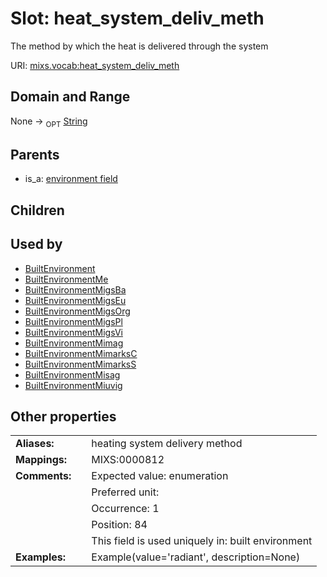 
# Slot: heat_system_deliv_meth


The method by which the heat is delivered through the system

URI: [mixs.vocab:heat_system_deliv_meth](https://w3id.org/mixs/vocab/heat_system_deliv_meth)


## Domain and Range

None ->  <sub>OPT</sub> [String](types/String.md)

## Parents

 *  is_a: [environment field](environment_field.md)

## Children


## Used by

 * [BuiltEnvironment](BuiltEnvironment.md)
 * [BuiltEnvironmentMe](BuiltEnvironmentMe.md)
 * [BuiltEnvironmentMigsBa](BuiltEnvironmentMigsBa.md)
 * [BuiltEnvironmentMigsEu](BuiltEnvironmentMigsEu.md)
 * [BuiltEnvironmentMigsOrg](BuiltEnvironmentMigsOrg.md)
 * [BuiltEnvironmentMigsPl](BuiltEnvironmentMigsPl.md)
 * [BuiltEnvironmentMigsVi](BuiltEnvironmentMigsVi.md)
 * [BuiltEnvironmentMimag](BuiltEnvironmentMimag.md)
 * [BuiltEnvironmentMimarksC](BuiltEnvironmentMimarksC.md)
 * [BuiltEnvironmentMimarksS](BuiltEnvironmentMimarksS.md)
 * [BuiltEnvironmentMisag](BuiltEnvironmentMisag.md)
 * [BuiltEnvironmentMiuvig](BuiltEnvironmentMiuvig.md)

## Other properties

|  |  |  |
| --- | --- | --- |
| **Aliases:** | | heating system delivery method |
| **Mappings:** | | MIXS:0000812 |
| **Comments:** | | Expected value: enumeration |
|  | | Preferred unit:  |
|  | | Occurrence: 1 |
|  | | Position: 84 |
|  | | This field is used uniquely in: built environment |
| **Examples:** | | Example(value='radiant', description=None) |

